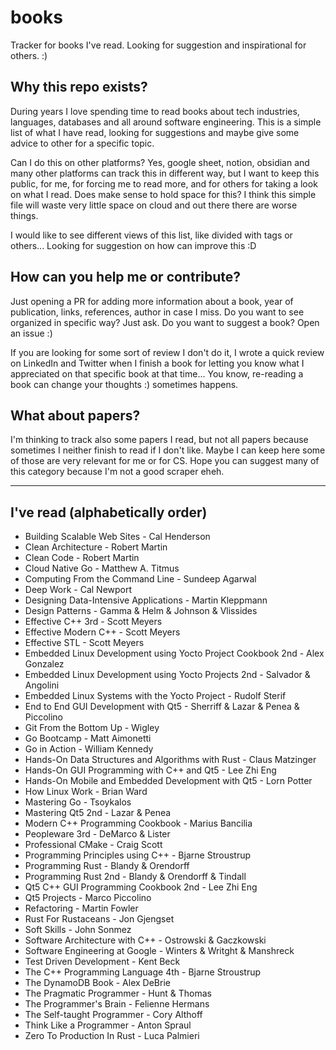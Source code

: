 # books
Tracker for books I've read. Looking for suggestion and inspirational for others. :)

## Why this repo exists?

During years I love spending time to read books about tech industries, languages, databases and all around software engineering. This is a simple list of what I have read, looking for suggestions and maybe give some advice to other for a specific topic.

Can I do this on other platforms? Yes, google sheet, notion, obsidian and many other platforms can track this in different way, but I want to keep this public, for me, for forcing me to read more, and for others for taking a look on what I read. 
Does make sense to hold space for this? I think this simple file will waste very little space on cloud and out there there are worse things.

I would like to see different views of this list, like divided with tags or others... Looking for suggestion on how can improve this :D

## How can you help me or contribute?

Just opening a PR for adding more information about a book, year of publication, links, references, author in case I miss.
Do you want to see organized in specific way? Just ask.
Do you want to suggest a book? Open an issue :)

If you are looking for some sort of review I don't do it, I wrote a quick review on LinkedIn and Twitter when I finish a book for letting you know what I appreciated on that specific book at that time... You know, re-reading a book can change your thoughts :) sometimes happens.


## What about papers?

I'm thinking to track also some papers I read, but not all papers because sometimes I neither finish to read if I don't like. Maybe I can keep here some of those are very relevant for me or for CS. Hope you can suggest many of this category because I'm not a good scraper eheh.

----------

## I've read (alphabetically order)

- Building Scalable Web Sites - Cal Henderson
- Clean Architecture - Robert Martin
- Clean Code - Robert Martin
- Cloud Native Go - Matthew A. Titmus
- Computing From the Command Line - Sundeep Agarwal
- Deep Work - Cal Newport
- Designing Data-Intensive Applications - Martin Kleppmann
- Design Patterns - Gamma & Helm & Johnson & Vlissides
- Effective C++ 3rd - Scott Meyers
- Effective Modern C++ - Scott Meyers
- Effective STL - Scott Meyers
- Embedded Linux Development using Yocto Project Cookbook 2nd - Alex Gonzalez
- Embedded Linux Development using Yocto Projects 2nd - Salvador & Angolini
- Embedded Linux Systems with the Yocto Project - Rudolf Sterif
- End to End GUI Development with Qt5 - Sherriff & Lazar & Penea & Piccolino
- Git From the Bottom Up - Wigley
- Go Bootcamp - Matt Aimonetti
- Go in Action - William Kennedy
- Hands-On Data Structures and Algorithms with Rust - Claus Matzinger
- Hands-On GUI Programming with C++ and Qt5 - Lee Zhi Eng
- Hands-On Mobile and Embedded Development with Qt5 - Lorn Potter
- How Linux Work - Brian Ward
- Mastering Go - Tsoykalos
- Mastering Qt5 2nd - Lazar & Penea
- Modern C++ Programming Cookbook - Marius Bancilia
- Peopleware 3rd - DeMarco & Lister
- Professional CMake - Craig Scott
- Programming Principles using C++ - Bjarne Stroustrup
- Programming Rust - Blandy & Orendorff
- Programming Rust 2nd - Blandy & Orendorff & Tindall
- Qt5 C++ GUI Programming Cookbook 2nd - Lee Zhi Eng
- Qt5 Projects - Marco Piccolino
- Refactoring - Martin Fowler
- Rust For Rustaceans - Jon Gjengset
- Soft Skills - John Sonmez
- Software Architecture with C++ - Ostrowski & Gaczkowski
- Software Engineering at Google - Winters & Writght & Manshreck
- Test Driven Development - Kent Beck
- The C++ Programming Language 4th - Bjarne Stroustrup
- The DynamoDB Book - Alex DeBrie
- The Pragmatic Programmer - Hunt & Thomas
- The Programmer's Brain - Felienne Hermans
- The Self-taught Programmer - Cory Althoff
- Think Like a Programmer - Anton Spraul
- Zero To Production In Rust - Luca Palmieri
